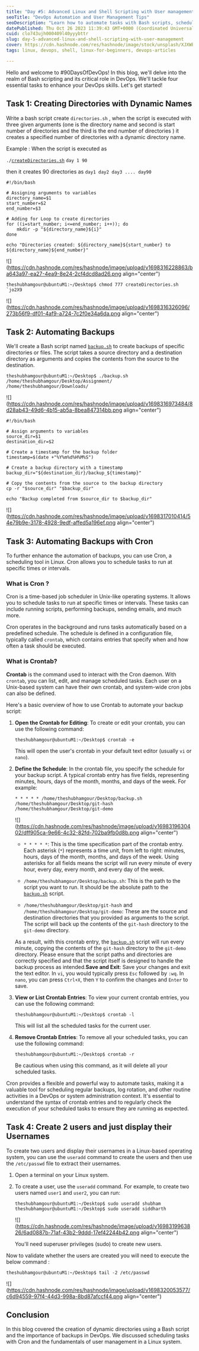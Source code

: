 ```yaml
---
title: "Day #5: Advanced Linux and Shell Scripting with User management"
seoTitle: "DevOps Automation and User Management Tips"
seoDescription: "Learn how to automate tasks with Bash scripts, schedule backups with Cron, and manage user accounts in Linux. Essential DevOps skills covered here."
datePublished: Thu Oct 26 2023 11:39:43 GMT+0000 (Coordinated Universal Time)
cuid: clo743ujh000409l40yyybttr
slug: day-5-advanced-linux-and-shell-scripting-with-user-management
cover: https://cdn.hashnode.com/res/hashnode/image/stock/unsplash/XJXWbfSo2f0/upload/d98ae47baa324263a278780b3c6b416d.jpeg
tags: linux, devops, shell, linux-for-beginners, devops-articles

---
```


Hello and welcome to #90DaysOfDevOps! In this blog, we'll delve into the realm of Bash scripting and its critical role in DevOps. We'll tackle four essential tasks to enhance your DevOps skills. Let's get started!

## **Task 1: Creating Directories with Dynamic Names**

Write a bash script create `directories.sh` , when the script is executed with three given arguments (one is the directory name and second is start number of directories and the third is the end number of directories ) it creates a specified number of directories with a dynamic directory name.

Example : When the script is executed as

`./`[`createDirectories.sh`](http://createDirectories.sh) `day 1 90`

then it creates 90 directories as `day1 day2 day3 .... day90`

```plaintext
#!/bin/bash

# Assigning arguments to variables
directory_name=$1
start_number=$2
end_number=$3

# Adding for Loop to create directories
for ((i=start_number; i<=end_number; i++)); do
    mkdir -p "${directory_name}${i}"
done

echo "Directories created: ${directory_name}${start_number} to ${directory_name}${end_number}"
```

![](https://cdn.hashnode.com/res/hashnode/image/upload/v1698316228863/ba643a97-ea27-4ea9-8e24-2cf4dcd8ad26.png align="center")

```plaintext
theshubhamgour@ubuntuM1:~/Desktop$ chmod 777 createDirectories.sh 
`jo2X9
```

![](https://cdn.hashnode.com/res/hashnode/image/upload/v1698316326096/273b56f9-df01-4af9-a724-7c2f0e34a6da.png align="center")

## **Task 2: Automating Backups**

We'll create a Bash script named [`backup.sh`](http://backup.sh) to create backups of specific directories or files. The script takes a source directory and a destination directory as arguments and copies the contents from the source to the destination.

```plaintext
theshubhamgour@ubuntuM1:~/Desktop$ ./backup.sh /home/theshubhamgour/Desktop/Assignment/ /home/theshubhamgour/Downloads/
```

![](https://cdn.hashnode.com/res/hashnode/image/upload/v1698316973484/8d28ab43-49d6-4b15-ab5a-8bea847314bb.png align="center")

```plaintext
#!/bin/bash

# Assign arguments to variables
source_dir=$1
destination_dir=$2

# Create a timestamp for the backup folder
timestamp=$(date +"%Y%m%d%H%M%S")

# Create a backup directory with a timestamp
backup_dir="${destination_dir}/backup_${timestamp}"

# Copy the contents from the source to the backup directory
cp -r "$source_dir" "$backup_dir"

echo "Backup completed from $source_dir to $backup_dir"
```

![](https://cdn.hashnode.com/res/hashnode/image/upload/v1698317010414/54e79b9e-3178-4928-9edf-affed5a196ef.png align="center")

## **Task 3: Automating Backups with Cron**

To further enhance the automation of backups, you can use Cron, a scheduling tool in Linux. Cron allows you to schedule tasks to run at specific times or intervals.

### **What is Cron** ?

Cron is a time-based job scheduler in Unix-like operating systems. It allows you to schedule tasks to run at specific times or intervals. These tasks can include running scripts, performing backups, sending emails, and much more.

Cron operates in the background and runs tasks automatically based on a predefined schedule. The schedule is defined in a configuration file, typically called `crontab`, which contains entries that specify when and how often a task should be executed.

### **What is Crontab?**

**Crontab** is the command used to interact with the Cron daemon. With `crontab`, you can list, edit, and manage scheduled tasks. Each user on a Unix-based system can have their own crontab, and system-wide cron jobs can also be defined.

Here's a basic overview of how to use Crontab to automate your backup script:

1. **Open the Crontab for Editing**: To create or edit your crontab, you can use the following command:
    
    ```plaintext
    theshubhamgour@ubuntuM1:~/Desktop$ crontab -e
    ```
    
    This will open the user's crontab in your default text editor (usually `vi` or `nano`).
    
2. **Define the Schedule**: In the crontab file, you specify the schedule for your backup script. A typical crontab entry has five fields, representing minutes, hours, days of the month, months, and days of the week. For example:
    
    ```plaintext
    * * * * * /home/theshubhamgour/Desktop/backup.sh /home/theshubhamgour/Desktop/git-hash /home/theshubhamgour/Desktop/git-demo
    ```
    
    ![](https://cdn.hashnode.com/res/hashnode/image/upload/v1698319630402/dff905ca-9e66-4c32-82fd-702ba9fb0d8b.png align="center")
    
    * `* * * * *`: This is the time specification part of the crontab entry. Each asterisk (`*`) represents a time unit, from left to right: minutes, hours, days of the month, months, and days of the week. Using asterisks for all fields means the script will run every minute of every hour, every day, every month, and every day of the week.
        
    * `/home/theshubhamgour/Desktop/backup.sh`: This is the path to the script you want to run. It should be the absolute path to the [`backup.sh`](http://backup.sh) script.
        
    * `/home/theshubhamgour/Desktop/git-hash` and `/home/theshubhamgour/Desktop/git-demo`: These are the source and destination directories that you provided as arguments to the script. The script will back up the contents of the `git-hash` directory to the `git-demo` directory.
        
    
    As a result, with this crontab entry, the [`backup.sh`](http://backup.sh) script will run every minute, copying the contents of the `git-hash` directory to the `git-demo` directory. Please ensure that the script paths and directories are correctly specified and that the script itself is designed to handle the backup process as intended.**Save and Exit**: Save your changes and exit the text editor. In `vi`, you would typically press `Esc` followed by `:wq`. In `nano`, you can press `Ctrl+X`, then `Y` to confirm the changes and `Enter` to save.
    
3. **View or List Crontab Entries**: To view your current crontab entries, you can use the following command:
    
    ```plaintext
    theshubhamgour@ubuntuM1:~/Desktop$ crontab -l
    ```
    
    This will list all the scheduled tasks for the current user.
    
4. **Remove Crontab Entries**: To remove all your scheduled tasks, you can use the following command:
    
    ```plaintext
    theshubhamgour@ubuntuM1:~/Desktop$ crontab -r
    ```
    
    Be cautious when using this command, as it will delete all your scheduled tasks.
    

Cron provides a flexible and powerful way to automate tasks, making it a valuable tool for scheduling regular backups, log rotation, and other routine activities in a DevOps or system administration context. It's essential to understand the syntax of crontab entries and to regularly check the execution of your scheduled tasks to ensure they are running as expected.

## **Task 4:** Create 2 users and just display their Usernames

  
To create two users and display their usernames in a Linux-based operating system, you can use the `useradd` command to create the users and then use the `/etc/passwd` file to extract their usernames.

1. Open a terminal on your Linux system.
    
2. To create a user, use the `useradd` command. For example, to create two users named `user1` and `user2`, you can run:
    
    ```plaintext
    theshubhamgour@ubuntuM1:~/Desktop$ sudo useradd shubham
    theshubhamgour@ubuntuM1:~/Desktop$ sudo useradd siddharth
    ```
    
    ![](https://cdn.hashnode.com/res/hashnode/image/upload/v1698319963826/6ad0887b-71af-43b2-9ddd-17ef42244b42.png align="center")
    
    You'll need superuser privileges (sudo) to create new users.
    

Now to validate whether the users are created you will need to execute the below command :

```plaintext
theshubhamgour@ubuntuM1:~/Desktop$ tail -2 /etc/passwd
```

![](https://cdn.hashnode.com/res/hashnode/image/upload/v1698320053577/c6d94559-97f4-44d3-998a-8bd87afccf44.png align="center")

## Conclusion

In this blog covered the creation of dynamic directories using a Bash script and the importance of backups in DevOps. We discussed scheduling tasks with Cron and the fundamentals of user management in a Linux system.
